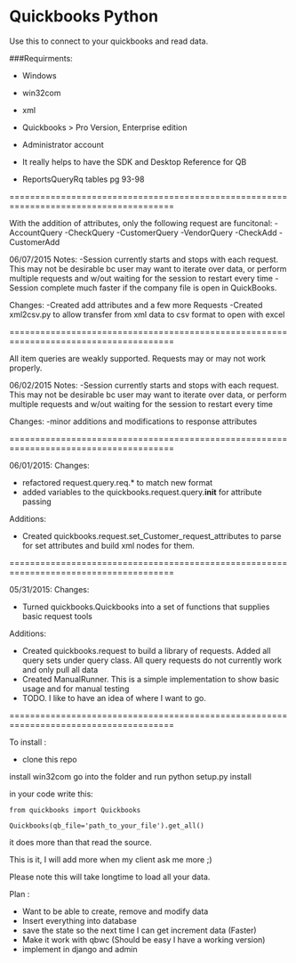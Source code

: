 Quickbooks Python
==================

Use this to connect to your quickbooks and read data.

###Requirments:

- Windows
- win32com
- xml
- Quickbooks > Pro Version, Enterprise edition
- Administrator account
- It really helps to have the SDK and Desktop Reference for QB

- ReportsQueryRq tables pg 93-98

======================================================================================

With the addition of attributes, only the following request are funcitonal:
-AccountQuery
-CheckQuery
-CustomerQuery
-VendorQuery
-CheckAdd
-CustomerAdd

06/07/2015
Notes:
-Session currently starts and stops with each request.  This may not be desirable bc user
        may want to iterate over data, or perform multiple requests and w/out waiting for the 
        session to restart every time
-Session complete much faster if the company file is open in QuickBooks.

Changes:
-Created add attributes and a few more Requests
-Created xml2csv.py to allow transfer from xml data to csv format to open with excel

======================================================================================

All item queries are weakly supported.  Requests may or may not work properly.

06/02/2015
Notes:
-Session currently starts and stops with each request.  This may not be desirable bc user
        may want to iterate over data, or perform multiple requests and w/out waiting for the 
        session to restart every time

Changes:
-minor additions and modifications to response attributes

======================================================================================

06/01/2015:
Changes:
- refactored request.query.req.* to match new format
- added variables to the quickbooks.request.query.__init__ for attribute passing

Additions:
- Created quickbooks.request.set_Customer_request_attributes to parse for set attributes and 
            build xml nodes for them.

======================================================================================

05/31/2015:
Changes:  
- Turned quickbooks.Quickbooks into a set of functions that supplies basic request tools

Additions:
- Created quickbooks.request to build a library of requests.  Added all query sets under
            query class.  All query requests do not currently work and only pull all data
- Created ManualRunner.  This is a simple implementation to show basic usage 
            and for manual testing
- TODO.  I like to have an idea of where I want to go.

======================================================================================

To install :
- clone this repo

install win32com
go into the folder and run python setup.py install

in your code write this:

```
from quickbooks import Quickbooks

Quickbooks(qb_file='path_to_your_file').get_all()
```

it does more than that read the source.

This is it, I will add more when my client ask me more ;)

Please note this will take longtime to load all your data.

Plan :
- Want to be able to create, remove and modify data
- Insert everything into database
- save the state so the next time I can get increment data (Faster)
- Make it work with qbwc (Should be easy I have a working version)
- implement in django and admin
